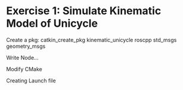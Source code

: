# Exercise 1: Simulate Kinematic Model of Unicycle

Create a pkg:
catkin_create_pkg kinematic_unicycle roscpp std_msgs geometry_msgs

Write Node...

Modify CMake

Creating Launch file
